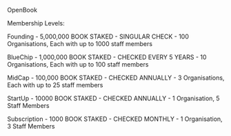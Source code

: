 OpenBook


Membership Levels:

Founding - 5,000,000 BOOK STAKED - SINGULAR CHECK
    - 100 Organisations, Each with up to 1000 staff members

BlueChip - 1,000,000 BOOK STAKED - CHECKED EVERY 5 YEARS 
    - 10 Organisations, Each with up to 100 staff members

MidCap - 100,000 BOOK STAKED - CHECKED ANNUALLY
    - 3 Organisations, Each with up to 25 staff members

StartUp - 10000 BOOK STAKED - CHECKED ANNUALLY
    - 1 Organisation, 5 Staff Members

Subscription - 1000 BOOK STAKED - CHECKED MONTHLY
    - 1 Organisation, 3 Staff Members